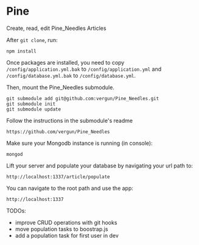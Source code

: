 Pine
============

Create, read, edit Pine_Needles Articles

After `git clone`, run:

    npm install

Once packages are installed, you need to copy `/config/application.yml.bak` to `/config/application.yml` and  `/config/database.yml.bak` to `/config/database.yml`.


Then, mount the Pine_Needles submodule.

    git submodule add git@github.com:vergun/Pine_Needles.git
    git submodule init
    git submodule update


Follow the instructions in the submodule's readme

    https://github.com/vergun/Pine_Needles


Make sure your Mongodb instance is running (in console):

    mongod

Lift your server and populate your database by navigating your url path to: 

    http://localhost:1337/article/populate

You can navigate to the root path and use the app:

    http://localhost:1337

TODOs:

* improve CRUD operations with git hooks
* move population tasks to boostrap.js
* add a population task for first user in dev

